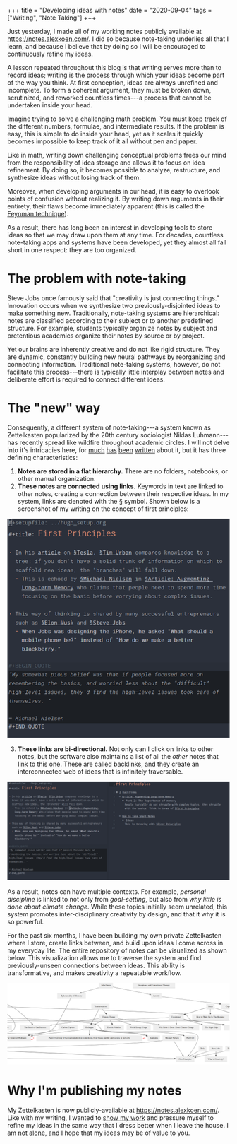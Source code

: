 +++
title = "Developing ideas with notes"
date = "2020-09-04"
tags = ["Writing", "Note Taking"]
+++

Just yesterday, I made all of my working notes publicly available at https://notes.alexkoen.com/. I did so because note-taking underlies all that I learn, and because I believe that by doing so I will be encouraged to continuously refine my ideas.

<!--more-->

A lesson repeated throughout this blog is that writing serves more than to record ideas; writing is the process through which your ideas become part of the way you think. At first conception, ideas are always unrefined and incomplete. To form a coherent argument, they must be broken down, scrutinized, and reworked countless times---a process that cannot be undertaken inside your head.

Imagine trying to solve a challenging math problem. You must keep track of the different numbers, formulae, and intermediate results. If the problem is easy, this is simple to do inside your head, yet as it scales it quickly becomes impossible to keep track of it all without pen and paper.

Like in math, writing down challenging conceptual problems frees our mind from the responsibility of idea storage and allows it to focus on idea refinement. By doing so, it becomes possible to analyze, restructure, and synthesize ideas without losing track of them. 

Moreover, when developing arguments in our head, it is easy to overlook points of confusion without realizing it. By writing down arguments in their entirety, their flaws become immediately apparent (this is called the [Feynman technique](https://fs.blog/2012/04/feynman-technique/)).

As a result, there has long been an interest in developing tools to store ideas so that we may draw upon them at any time. For decades, countless note-taking apps and systems have been developed, yet they almost all fall short in one respect: they are too organized.

# The problem with note-taking

Steve Jobs once famously said that "creativity is just connecting things." Innovation occurs when we synthesize two previously-disjointed ideas to make something new. Traditionally, note-taking systems are hierarchical: notes are classified according to their subject or to another predefined structure. For example, students typically organize notes by subject and pretentious academics organize their notes by source or by project.

Yet our brains are inherently creative and do not like rigid structure. They are dynamic, constantly building new neural pathways by reorganizing and connecting information. Traditional note-taking systems, however, do not facilitate this process---there is typically little interplay between notes and deliberate effort is required to connect different ideas. 

# The "new" way
Consequently, a different system of note-taking---a system known as Zettelkasten popularized by the 20th century sociologist Niklas Luhmann---has recently spread like wildfire throughout academic circles.  I will not delve into it's intricacies here, for [much](https://fortelabs.co/blog/how-to-take-smart-notes/) 
[has](https://tinylittlebusinesses.com/zettelkasten-method/) [been](https://www.lesswrong.com/posts/NfdHG6oHBJ8Qxc26s/the-zettelkasten-method-1) [written](https://www.amazon.com/How-Take-Smart-Notes-Nonfiction-ebook/dp/B06WVYW33Y) about it, but it has three defining characteristics:

1. **Notes are stored in a flat hierarchy.** There are no folders, notebooks, or other manual organization. 
2. **These notes are connected using links.** Keywords in text are linked to other notes, creating a connection between their respective ideas. In my system, links are denoted with the § symbol. Shown below is a screenshot of my writing on the concept of first principles:

![](notes-fp.png)

3. **These links are bi-directional.** Not only can I click on links to other notes, but the software also maintains a list of all the *other* notes that link to this one. These are called backlinks, and they create an interconnected web of ideas that is infinitely traversable.

![](notes-fp2.png)

As a result, notes can have multiple contexts. For example, *personal discipline* is linked to not only from *goal-setting*, but also from *why little is done about climate change*. While these topics initially seem unrelated, this system promotes inter-disciplinary creativity by design, and that it why it is so powerful.

For the past six months, I have been building my own private Zettelkasten where I store, create links between, and build upon ideas I come across in my everyday life. The entire repository of notes can be visualized as shown below. This visualization allows me to traverse the system and find previously-unseen connections between ideas. This ability is transformative, and makes creativity a repeatable workflow.

![](notes-graph.png)


# Why I'm publishing my notes

My Zettelkasten is now publicly-available at <https://notes.alexkoen.com/>. Like with my writing, I wanted to [show my work](/writing/posts/show-your-work) and pressure myself to refine my ideas in the same way that I dress better when I leave the house. I am [not](https://notes.andymatuschak.org/About_these_notes) [alone](https://braindump.jethro.dev/), and I hope that my ideas may be of value to you.
